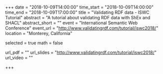 +++
date = "2018-10-09T14:00:00"
time_start = "2018-10-09T14:00:00"
time_end = "2018-10-09T17:00:00"
title = "Validating RDF data - ISWC Tutorial"
abstract = "A tutorial about validating RDF data with ShEx and SHACL"
abstract_short = ""
event = "International Semantic Web Conference"
event_url = "http://www.validatingrdf.com/tutorial/iswc2018/"
location = "Monterey, California"

selected = true
math = false

url_pdf = ""
url_slides = "http://www.validatingrdf.com/tutorial/iswc2018/"
url_video = ""

+++

